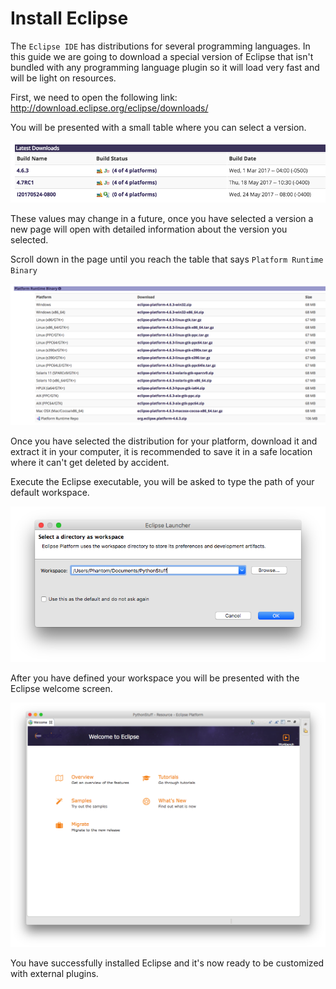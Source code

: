 # Install Eclipse

The `Eclipse IDE` has distributions for several programming languages. In this guide we are going to download a special version of Eclipse that isn't bundled with any programming language plugin so it will load very fast and will be light on resources.

First, we need to open the following link: http://download.eclipse.org/eclipse/downloads/

You will be presented with a small table where you can select a version.

![Eclipse versions](./images/1.png)

These values may change in a future, once you have selected a version a new page will open with detailed information about the version you selected.

Scroll down in the page until you reach the table that says `Platform Runtime Binary`

![Eclipse Operating Systems](./images/2.png)

Once you have selected the distribution for your platform, download it and extract it in your computer, it is recommended to save it in a safe location where it can't get deleted by accident.

Execute the Eclipse executable, you will be asked to type the path of your default workspace.

![Workspace](./images/3.png)

After you have defined your workspace you will be presented with the Eclipse welcome screen.

![Welcome screen](./images/4.png)

You have successfully installed Eclipse and it's now ready to be customized with external plugins.

